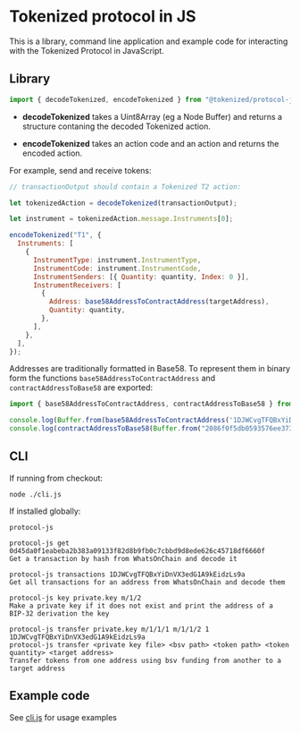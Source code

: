 # Tokenized protocol in JS

This is a library, command line application and example code for interacting with the Tokenized Protocol in JavaScript.

## Library

```js
import { decodeTokenized, encodeTokenized } from "@tokenized/protocol-js";
```

- **decodeTokenized** takes a Uint8Array (eg a Node Buffer) and returns
  a structure contaning the decoded Tokenized action.

- **encodeTokenized** takes an action code and an action and returns the encoded action.

For example, send and receive tokens:

```js
// transactionOutput should contain a Tokenized T2 action:

let tokenizedAction = decodeTokenized(transactionOutput);

let instrument = tokenizedAction.message.Instruments[0];

encodeTokenized("T1", {
  Instruments: [
    {
      InstrumentType: instrument.InstrumentType,
      InstrumentCode: instrument.InstrumentCode,
      InstrumentSenders: [{ Quantity: quantity, Index: 0 }],
      InstrumentReceivers: [
        {
          Address: base58AddressToContractAddress(targetAddress),
          Quantity: quantity,
        },
      ],
    },
  ],
});
```

Addresses are traditionally formatted in Base58.
To represent them in binary form the functions `base58AddressToContractAddress` and `contractAddressToBase58`
are exported:

```js
import { base58AddressToContractAddress, contractAddressToBase58 } from "@tokenized/protocol-js";

console.log(Buffer.from(base58AddressToContractAddress('1DJWCvgTFQBxYiDnVX3edG1A9kEidzLs9a')).toString("hex"));
console.log(contractAddressToBase58(Buffer.from("2086f0f5db0593576ee3737f75eb7dcaf8d08a8c91", "hex")));
```

## CLI

If running from checkout:

```
node ./cli.js
```

If installed globally:

```
protocol-js
```

```
protocol-js get 0d45da0f1eabeba2b383a09133f82d8b9fb0c7cbbd9d8ede626c45718df6660f
Get a transaction by hash from WhatsOnChain and decode it

protocol-js transactions 1DJWCvgTFQBxYiDnVX3edG1A9kEidzLs9a
Get all transactions for an address from WhatsOnChain and decode them

protocol-js key private.key m/1/2
Make a private key if it does not exist and print the address of a BIP-32 derivation the key

protocol-js transfer private.key m/1/1/1 m/1/1/2 1 1DJWCvgTFQBxYiDnVX3edG1A9kEidzLs9a
protocol-js transfer <private key file> <bsv path> <token path> <token quantity> <target address>
Transfer tokens from one address using bsv funding from another to a target address
```

## Example code

See [cli.js](./cli.js) for usage examples
